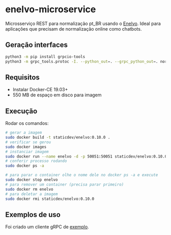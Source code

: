 # enelvo-microservice

Microsserviço REST para normalização pt_BR usando o [Enelvo](https://github.com/tfcbertaglia/enelvo). Ideal para aplicações que precisam de normalização online como chatbots.

## Geração interfaces

```sh
python3 -m pip install grpcio-tools
python3 -m grpc_tools.protoc -I. --python_out=. --grpc_python_out=. normalization.proto
```

## Requisitos

- Instalar Docker-CE 19.03+
- 550 MB de espaço em disco para imagem

## Execução

Rodar os comandos:

```sh
# gerar a imagem
sudo docker build -t staticdev/enelvo:0.10.0 .
# verificar se gerou
sudo docker images
# instanciar imagem
sudo docker run --name enelvo -d -p 50051:50051 staticdev/enelvo:0.10.0
# conferir processo rodando
sudo docker ps -a

# para parar o container olhe o nome dele no docker ps -a e execute
sudo docker stop enelvo
# para remover um container (precisa parar primeiro)
sudo docker rm enelvo
# para deletar a imagem
sudo docker rmi staticdev/enelvo:0.10.0
```

## Exemplos de uso

Foi criado um cliente gRPC de [exemplo](normalization_client.py).
